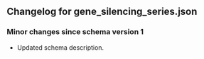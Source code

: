 ## Changelog for gene_silencing_series.json

### Minor changes since schema version 1

* Updated schema description.
